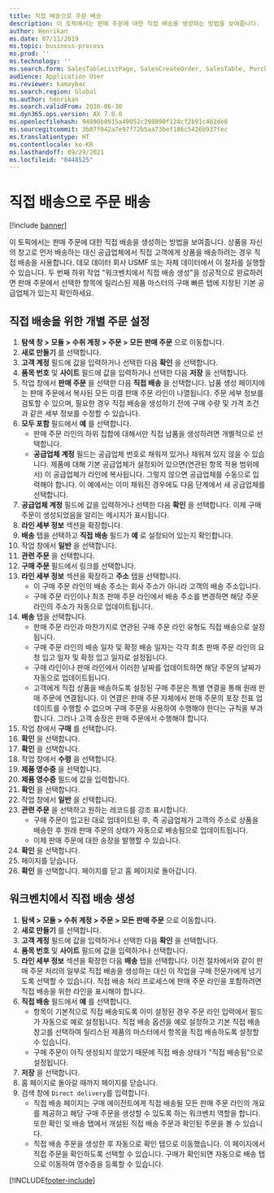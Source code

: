 ```yaml
---
title: 직접 배송으로 주문 배송
description: 이 토픽에서는 판매 주문에 대한 직접 배송을 생성하는 방법을 보여줍니다.
author: Henrikan
ms.date: 07/11/2019
ms.topic: business-process
ms.prod: ''
ms.technology: ''
ms.search.form: SalesTableListPage, SalesCreateOrder, SalesTable, PurchCreateFromSalesOrder, VendAccountItemLookup, SalesTableReferences, PurchTable, PurchTablePart, PurchEditLines, PurchTable, PurchTableReferences, MCRDropShipWorkbench, SalesShippingLine
audience: Application User
ms.reviewer: kamaybac
ms.search.region: Global
ms.author: henrikan
ms.search.validFrom: 2016-06-30
ms.dyn365.ops.version: AX 7.0.0
ms.openlocfilehash: 94890b0915a49052c298090f124cf2b91c462de8
ms.sourcegitcommit: 3b87f042a7e97f72b5aa73bef186c5426b937fec
ms.translationtype: HT
ms.contentlocale: ko-KR
ms.lasthandoff: 09/29/2021
ms.locfileid: "8448525"
---
```

# <a name="ship-orders-as-direct-deliveries"></a>직접 배송으로 주문 배송

[!include [banner](../../includes/banner.md)]

이 토픽에서는 판매 주문에 대한 직접 배송을 생성하는 방법을 보여줍니다. 상품을 자신의 창고로 먼저 배송하는 대신 공급업체에서 직접 고객에게 상품을 배송하려는 경우 직접 배송을 사용합니다. 데모 데이터 회사 USMF 또는 자체 데이터에서 이 절차를 실행할 수 있습니다. 두 번째 하위 작업 "워크벤치에서 직접 배송 생성"을 성공적으로 완료하려면 판매 주문에서 선택한 항목에 릴리스된 제품 마스터의 구매 빠른 탭에 지정된 기본 공급업체가 있는지 확인하세요.

## <a name="set-an-individual-order-for-direct-delivery"></a>직접 배송을 위한 개별 주문 설정
1. **탐색 창 > 모듈 > 수취 계정 > 주문 > 모든 판매 주문** 으로 이동합니다.
2. **새로 만들기** 를 선택합니다.
3. **고객 계정** 필드에 값을 입력하거나 선택한 다음 **확인** 을 선택합니다.
4. **품목 번호** 및 **사이트** 필드에 값을 입력하거나 선택한 다음 **저장** 을 선택합니다.
5. 작업 창에서 **판매 주문** 을 선택한 다음 **직접 배송** 을 선택합니다. 납품 생성 페이지에는 판매 주문에서 복사된 모든 미결 판매 주문 라인이 나열됩니다. 주문 세부 정보를 검토할 수 있으며, 필요한 경우 직접 배송을 생성하기 전에 구매 수량 및 가격 조건과 같은 세부 정보를 수정할 수 있습니다.  
6. **모두 포함** 필드에서 **예** 를 선택합니다.
    - 판매 주문 라인의 하위 집합에 대해서만 직접 납품을 생성하려면 개별적으로 선택합니다.  
    - **공급업체 계정** 필드는 공급업체 번호로 채워져 있거나 채워져 있지 않을 수 있습니다. 제품에 대해 기본 공급업체가 설정되어 있으면(연관된 항목 적용 범위에서) 이 공급업체가 라인에 복사됩니다. 그렇지 않으면 공급업체를 수동으로 입력해야 합니다. 이 예에서는 이미 채워진 경우에도 다음 단계에서 새 공급업체를 선택합니다.   
7. **공급업체 계정** 필드에 값을 입력하거나 선택한 다음 **확인** 을 선택합니다. 이제 구매 주문이 생성되었음을 알리는 메시지가 표시됩니다.   
8. **라인 세부 정보** 섹션을 확장합니다.
9. **배송** 탭을 선택하고 **직접 배송** 필드가 **예** 로 설정되어 있는지 확인합니다.
10. 작업 창에서 **일반** 을 선택합니다.
11. **관련 주문** 을 선택합니다.
12. **구매 주문** 필드에서 링크를 선택합니다.
13. **라인 세부 정보** 섹션을 확장하고 **주소** 탭을 선택합니다.
    - 이 구매 주문 라인의 배송 주소는 회사 주소가 아니라 고객의 배송 주소입니다.  
    - 구매 주문 라인이나 최초 판매 주문 라인에서 배송 주소를 변경하면 해당 주문 라인의 주소가 자동으로 업데이트됩니다.  
14. **배송** 탭을 선택합니다.
    - 판매 주문 라인과 마찬가지로 연관된 구매 주문 라인 유형도 직접 배송으로 설정됩니다.  
    - 구매 주문 라인의 배송 일자 및 확정 배송 일자는 각각 최초 판매 주문 라인의 요청 입고 일자 및 확정 입고 일자로 설정됩니다.   
    - 구매 라인이나 판매 라인에서 이러한 날짜를 업데이트하면 해당 주문의 날짜가 자동으로 업데이트됩니다.     
    - 고객에게 직접 상품을 배송하도록 설정된 구매 주문은 특별 연결을 통해 원래 판매 주문에 연결됩니다. 이 연결은 판매 주문 자체에서 판매 주문의 포장 전표 업데이트를 수행할 수 없으며 구매 주문을 사용하여 수행해야 한다는 규칙을 부과합니다. 그러나 고객 송장은 판매 주문에서 수행해야 합니다.  
15. 작업 창에서 **구매** 를 선택합니다.
16. **확인** 을 선택합니다.
17. **확인** 을 선택합니다.
18. 작업 창에서 **수령** 을 선택합니다.
19. **제품 영수증** 을 선택합니다.
20. **제품 영수증** 필드에 값을 입력합니다.
21. **확인** 을 선택합니다.
22. 작업 창에서 **일반** 을 선택합니다.
23. **관련 주문** 을 선택하고 원하는 레코드를 강조 표시합니다.
    - 구매 주문이 입고된 대로 업데이트된 후, 즉 공급업체가 고객의 주소로 상품을 배송한 후 원래 판매 주문의 상태가 자동으로 배송됨으로 업데이트됩니다.  
    - 이제 판매 주문에 대한 송장을 발행할 수 있습니다.    
24. **확인** 을 선택합니다.
25. 페이지를 닫습니다.
26. **확인** 을 선택합니다. 페이지를 닫고 홈 페이지로 돌아갑니다.

## <a name="create-direct-deliveries-from-the-workbench"></a>워크벤치에서 직접 배송 생성
1. **탐색 > 모듈 > 수취 계정 > 주문 > 모든 판매 주문** 으로 이동합니다.
2. **새로 만들기** 를 선택합니다.
3. **고객 계정** 필드에 값을 입력하거나 선택한 다음 **확인** 을 선택합니다.
4. **품목 번호** 및 **사이트** 필드에 값을 입력하거나 선택합니다.
5. **라인 세부 정보** 섹션을 확장한 다음 **배송** 탭을 선택합니다. 이전 절차에서와 같이 판매 주문 처리의 일부로 직접 배송을 생성하는 대신 이 작업을 구매 전문가에게 넘기도록 선택할 수 있습니다. 직접 배송 처리 프로세스에 판매 주문 라인을 포함하려면 직접 배송을 위한 라인을 표시해야 합니다.  
6. **직접 배송** 필드에서 **예** 를 선택합니다.
    - 항목이 기본적으로 직접 배송되도록 이미 설정된 경우 주문 라인 입력에서 필드가 자동으로 예로 설정됩니다. 직접 배송 옵션을 예로 설정하고 기본 직접 배송 창고를 선택하여 릴리스된 제품의 마스터에서 항목을 직접 배송하도록 설정할 수 있습니다.  
    - 구매 주문이 아직 생성되지 않았기 때문에 직접 배송 상태가 "직접 배송됨"으로 설정됩니다.   
7. **저장** 을 선택합니다.
8. 홈 페이지로 돌아갈 때까지 페이지를 닫습니다.
9. 검색 창에 `Direct delivery`를 입력합니다.
    - 직접 배송 페이지는 구매 에이전트에게 직접 배송될 모든 판매 주문 라인의 개요를 제공하고 해당 구매 주문을 생성할 수 있도록 하는 워크벤치 역할을 합니다. 또한 확인 및 배송 탭에서 개설된 직접 배송 주문과 확인된 주문을 볼 수 있습니다.  
    - 직접 배송 주문을 생성한 후 자동으로 확인 탭으로 이동했습니다. 이 페이지에서 직접 주문을 확인하도록 선택할 수 있습니다. 구매가 확인되면 자동으로 배송 탭으로 이동하여 영수증을 등록할 수 있습니다.  



[!INCLUDE[footer-include](../../../includes/footer-banner.md)]